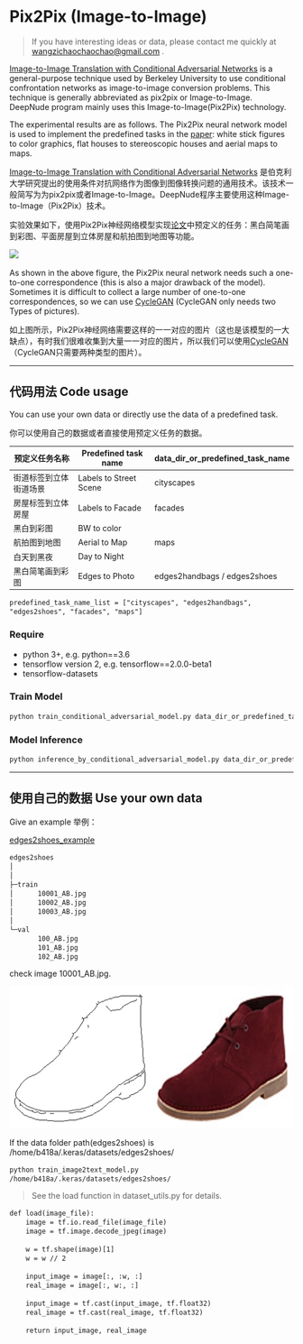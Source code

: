 # Pix2Pix (Image-to-Image)
> If you have interesting ideas or data, please contact me quickly at wangzichaochaochao@gmail.com .

[Image-to-Image Translation with Conditional Adversarial Networks](https://arxiv.org/abs/1611.07004) is a general-purpose technique used by Berkeley University to use conditional confrontation networks as image-to-image conversion problems. This technique is generally abbreviated as pix2pix or Image-to-Image. DeepNude program mainly uses this Image-to-Image(Pix2Pix) technology.

The experimental results are as follows. The Pix2Pix neural network model is used to implement the predefined tasks in the [paper](https://arxiv.org/abs/1611.07004): white stick figures to color graphics, flat houses to stereoscopic houses and aerial maps to maps.

[Image-to-Image Translation with Conditional Adversarial Networks](https://arxiv.org/abs/1611.07004) 是伯克利大学研究提出的使用条件对抗网络作为图像到图像转换问题的通用技术。该技术一般简写为为pix2pix或者Image-to-Image。DeepNude程序主要使用这种Image-to-Image（Pix2Pix）技术。

实验效果如下，使用Pix2Pix神经网络模型实现[论文](https://arxiv.org/abs/1611.07004)中预定义的任务：黑白简笔画到彩图、平面房屋到立体房屋和航拍图到地图等功能。

![](https://phillipi.github.io/pix2pix/images/teaser_v3.png)

As shown in the above figure, the Pix2Pix neural network needs such a one-to-one correspondence (this is also a major drawback of the model). Sometimes it is difficult to collect a large number of one-to-one correspondences, so we can use [CycleGAN](https://github.com/yuanxiaosc/DeepNude-an-Image-to-Image-technology/tree/master/CycleGAN) (CycleGAN only needs two Types of pictures).

如上图所示，Pix2Pix神经网络需要这样的一一对应的图片（这也是该模型的一大缺点），有时我们很难收集到大量一一对应的图片，所以我们可以使用[CycleGAN](https://github.com/yuanxiaosc/DeepNude-an-Image-to-Image-technology/tree/master/CycleGAN)（CycleGAN只需要两种类型的图片）。

---

## 代码用法 Code usage

You can use your own data or directly use the data of a predefined task.

你可以使用自己的数据或者直接使用预定义任务的数据。

|预定义任务名称|Predefined task name|data_dir_or_predefined_task_name|
|-|-|-|
|街道标签到立体街道场景|Labels to Street Scene|cityscapes|
|房屋标签到立体房屋|Labels to Facade|facades|
|黑白到彩图|BW to color||
|航拍图到地图|Aerial to Map|maps|
|白天到黑夜|Day to Night||
|黑白简笔画到彩图|Edges to Photo|edges2handbags / edges2shoes|

```
predefined_task_name_list = ["cityscapes", "edges2handbags", "edges2shoes", "facades", "maps"]
```

### Require

+ python 3+, e.g. python==3.6
+ tensorflow version 2, e.g. tensorflow==2.0.0-beta1
+ tensorflow-datasets

### Train Model

```python
python train_conditional_adversarial_model.py data_dir_or_predefined_task_name
```

### Model Inference

```python
python inference_by_conditional_adversarial_model.py data_dir_or_predefined_task_name
```

---


## 使用自己的数据 Use your own data

Give an example 举例：

[edges2shoes_example](edges2shoes_example)

```
edges2shoes
│
│  
├─train
│      10001_AB.jpg
│      10002_AB.jpg
│      10003_AB.jpg    
│      
└─val
       100_AB.jpg
       101_AB.jpg
       102_AB.jpg
```

check image 10001_AB.jpg.

![](edges2shoes_example/train/10001_AB.jpg)

If the data folder path(edges2shoes) is /home/b418a/.keras/datasets/edges2shoes/

```
python train_image2text_model.py /home/b418a/.keras/datasets/edges2shoes/
```

> See the load function in dataset_utils.py for details.

```
def load(image_file):
    image = tf.io.read_file(image_file)
    image = tf.image.decode_jpeg(image)

    w = tf.shape(image)[1]
    w = w // 2

    input_image = image[:, :w, :]
    real_image = image[:, w:, :]

    input_image = tf.cast(input_image, tf.float32)
    real_image = tf.cast(real_image, tf.float32)

    return input_image, real_image
```
